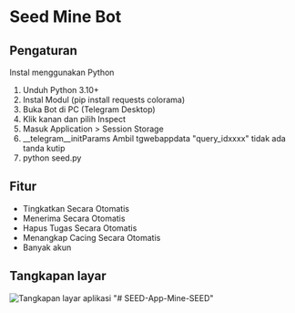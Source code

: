 # Seed Mine Bot

## Pengaturan

Instal menggunakan Python

1. Unduh Python 3.10+
2. Instal Modul (pip install requests colorama)
3. Buka Bot di PC (Telegram Desktop)
4. Klik kanan dan pilih Inspect
5. Masuk Application > Session Storage
6. __telegram__initParams Ambil tgwebappdata "query_idxxxx" tidak ada tanda kutip
7. python seed.py

## Fitur
- Tingkatkan Secara Otomatis
- Menerima Secara Otomatis
- Hapus Tugas Secara Otomatis
- Menangkap Cacing Secara Otomatis
- Banyak akun

## Tangkapan layar

![Tangkapan layar aplikasi](https://i.ibb.co.com/DwRyRFj/asfasf.png)
"# SEED-App-Mine-SEED" 
